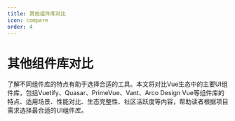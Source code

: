 ```yaml
---
title: 其他组件库对比
icon: compare
order: 4
---
```


# 其他组件库对比

了解不同组件库的特点有助于选择合适的工具。本文将对比Vue生态中的主要UI组件库，包括Vuetify、Quasar、PrimeVue、Vant、Arco Design Vue等组件库的特点、适用场景、性能对比、生态完整性、社区活跃度等内容，帮助读者根据项目需求选择最合适的UI组件库。
